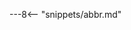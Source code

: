 <!-- SPDX-License-Identifier: CC-BY-4.0 -->
<!-- Copyright Contributors to the ODPi Egeria project. -->






---8<-- "snippets/abbr.md"